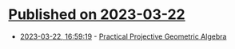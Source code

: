 # [Published on 2023-03-22](index.md)

* [2023-03-22, 16:59:19](https://lobste.rs/s/fatxv5/practical_projective_geometric_algebra) - [Practical Projective Geometric Algebra](https://terathon.com/gdc23_lengyel.pdf)
